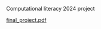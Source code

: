 Computational literacy 2024 project

[final_project.pdf](https://github.com/user-attachments/files/18184448/final_project.pdf)
